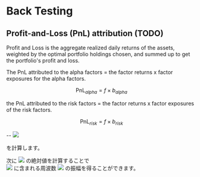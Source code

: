 # Back Testing

## Profit-and-Loss (PnL) attribution (TODO)

Profit and Loss is the aggregate realized daily returns of the assets, weighted by the optimal portfolio holdings chosen, 
and summed up to get the portfolio's profit and loss.

The PnL attributed to the alpha factors = the factor returns x factor exposures for the alpha factors.  

$$
\mbox{PnL}_{alpha}= f \times b_{alpha}
$$

the PnL attributed to the risk factors = the factor returns x factor exposures of the risk factors.

$$
\mbox{PnL}_{risk} = f \times b_{risk}
$$

--
<img src="https://latex.codecogs.com/gif.latex?X[n]&space;=&space;\sum_{k=0}^{N-1}x[k]\exp({-j\frac{2&space;\pi&space;nk}{N}})"/>

を計算します。  

次に
<img src="https://latex.codecogs.com/gif.latex?\inline&space;X[n]&space;\in&space;\mathbb{C}" />
の絶対値を計算することで  
<img src="https://latex.codecogs.com/gif.latex?\inline&space;x[k]" />
に含まれる周波数
<img src="https://latex.codecogs.com/gif.latex?\inline&space;F_s\frac{n}{N}" />
の振幅を得ることができます。
